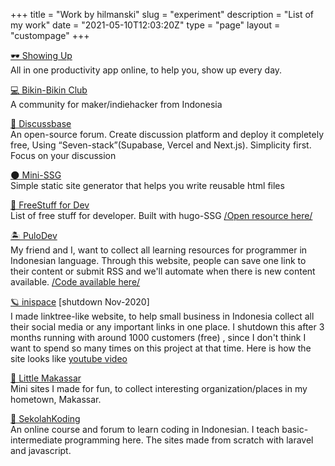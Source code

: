 +++
title = "Work by hilmanski"
slug = "experiment"
description = "List of my work"
date = "2021-05-10T12:03:20Z"
type = "page"
layout = "custompage"
+++ 

[🕶 Showing Up](https://showingup.today/)  
All in one productivity app online, to help you, show up every day.

[ 💻  Bikin-Bikin Club](https://bikin.club/)  
A community for maker/indiehacker from Indonesia

[ 💬 Discussbase](https://discussbase.vercel.app/)  
An open-source forum. Create discussion platform and deploy it completely free, Using “Seven-stack”(Supabase, Vercel and Next.js). Simplicity first. Focus on your discussion

[ 🌑 Mini-SSG](https://minissg.vercel.app/)  
Simple static site generator that helps you write reusable html files

[💸 FreeStuff for Dev](https://freestuff.dev/)  
List of free stuff for developer. Built with hugo-SSG  [/Open resource here/](https://github.com/hilmanski/freeStuffDev)

[🏝 PuloDev](https://pulo.dev/)  
My friend and I, want to collect all learning resources for programmer in Indonesian language. Through this website, people can save one link to their content or submit RSS and we'll automate when there is new content available.
[/Code available here/](https://github.com/pulodev)

[🪐 inispace](#) [shutdown Nov-2020]  
I made linktree-like website, to help small business in Indonesia collect all their social media or any important links in one place. I shutdown this after 3 months running with around 1000 customers (free) , since I don't think I want to spend so many times on this project at that time. Here is how the site looks like [youtube video](https://www.youtube.com/playlist?list=PLct5kLrh1BuNuUPEWgLZ5P5Wu2JQ0t-s5)

[🌇 Little Makassar](https://littlemks.github.io/)  
Mini sites I made for fun, to collect interesting organization/places in my hometown, Makassar.

[🐨 SekolahKoding ](https://sekolahkoding.com/)   
An online course and forum to learn coding in Indonesian. I teach basic-intermediate programming here. The sites made from scratch with laravel and javascript.